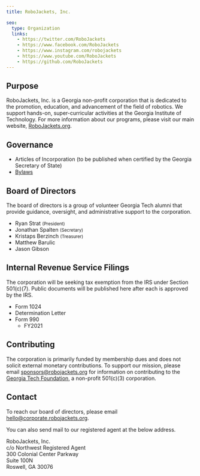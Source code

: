 ```yaml
---
title: RoboJackets, Inc.

seo:
  type: Organization
  links:
    - https://twitter.com/RoboJackets
    - https://www.facebook.com/RoboJackets
    - https://www.instagram.com/robojackets
    - https://www.youtube.com/RoboJackets
    - https://github.com/RoboJackets
---
```


## Purpose
RoboJackets, Inc. is a Georgia non-profit corporation that is dedicated to the promotion, education, and advancement of the field of robotics. We support hands-on, super-curricular activities at the Georgia Institute of Technology. For more information about our programs, please visit our main website, [RoboJackets.org](https://robojackets.org).

## Governance
- Articles of Incorporation (to be published when certified by the Georgia Secretary of State)
- [Bylaws](https://drive.google.com/file/d/1Nm9xpIIiznrOYsQsehvWmgUdIhvd08BZ/view)

## Board of Directors
The board of directors is a group of volunteer Georgia Tech alumni that provide guidance, oversight, and administrative support to the corporation.

- Ryan Strat <small>(President)</small>
- Jonathan Spalten <small>(Secretary)</small>
- Kristaps Berzinch <small>(Treasurer)</small>
- Matthew Barulic
- Jason Gibson

## Internal Revenue Service Filings
The corporation will be seeking tax exemption from the IRS under Section 501(c)(7). Public documents will be published here after each is approved by the IRS.

- Form 1024
- Determination Letter
- Form 990
  - FY2021

## Contributing
The corporation is primarily funded by membership dues and does not solicit external monetary contributions. To support our mission, please email [sponsors@robojackets.org](mailto:sponsors@robojackets.org) for information on contributing to the [Georgia Tech Foundation](https://www.gtf.gatech.edu), a non-profit 501(c)(3) corporation.

## Contact
To reach our board of directors, please email [hello@corporate.robojackets.org](mailto:hello@corporate.robojackets.org).

You can also send mail to our registered agent at the below address.

RoboJackets, Inc.<br>
c/o Northwest Registered Agent<br>
300 Colonial Center Parkway<br>
Suite 100N<br>
Roswell, GA 30076
